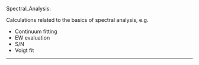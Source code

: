 Spectral_Analysis:

Calculations related to the basics of spectral analysis, e.g. 

* Continuum fitting
* EW evaluation
* S/N
* Voigt fit

--- 

